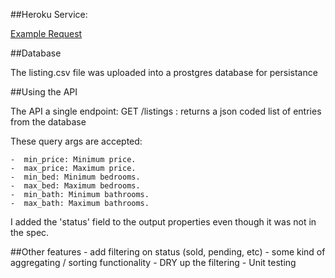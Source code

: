 ##Heroku Service:

[Example Request](https://still-island-5342.herokuapp.com/listings?min_price=100000&max_price=101000&min_beds=2&max_beds=4)

##Database

The listing.csv file was uploaded into a prostgres database for persistance

##Using the API

The API a single endpoint:
    GET /listings : returns a json coded list of entries from the database

These query args are accepted:  

    -  min_price: Minimum price.
    -  max_price: Maximum price.
    -  min_bed: Minimum bedrooms.
    -  max_bed: Maximum bedrooms.
    -  min_bath: Minimum bathrooms.
    -  max_bath: Maximum bathrooms.

I added the 'status' field to the output properties even though it was not in the spec.

##Other features
    -  add filtering on status (sold, pending, etc)
    -  some kind of aggregating / sorting functionality
    -  DRY up the filtering
    -  Unit testing
